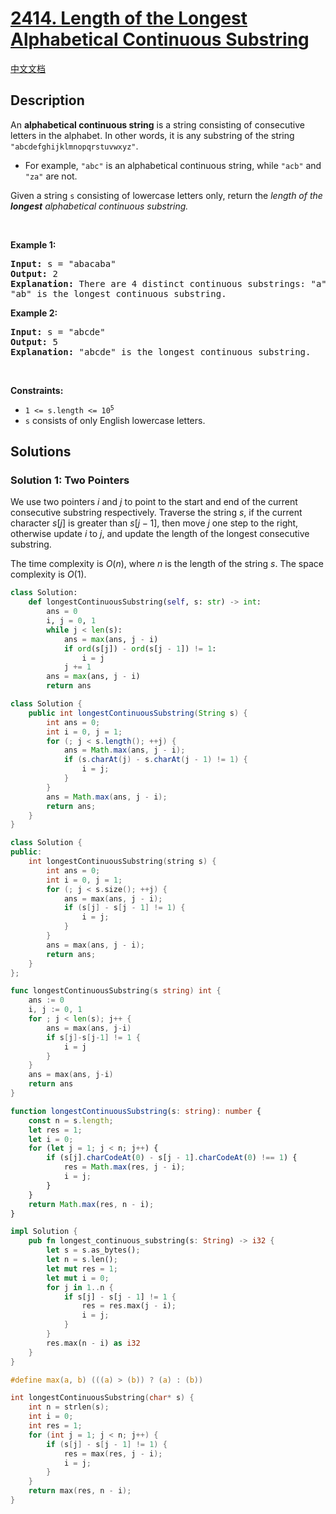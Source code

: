 # [2414. Length of the Longest Alphabetical Continuous Substring](https://leetcode.com/problems/length-of-the-longest-alphabetical-continuous-substring)

[中文文档](./solution/2400-2499/2414.Length%20of%20the%20Longest%20Alphabetical%20Continuous%20Substring/README.md)

<!-- tags:String -->

## Description

<p>An <strong>alphabetical continuous string</strong> is a string consisting of consecutive letters in the alphabet. In other words, it is any substring of the string <code>&quot;abcdefghijklmnopqrstuvwxyz&quot;</code>.</p>

<ul>
	<li>For example, <code>&quot;abc&quot;</code> is an alphabetical continuous string, while <code>&quot;acb&quot;</code> and <code>&quot;za&quot;</code> are not.</li>
</ul>

<p>Given a string <code>s</code> consisting of lowercase letters only, return the <em>length of the <strong>longest</strong> alphabetical continuous substring.</em></p>

<p>&nbsp;</p>
<p><strong class="example">Example 1:</strong></p>

<pre>
<strong>Input:</strong> s = &quot;abacaba&quot;
<strong>Output:</strong> 2
<strong>Explanation:</strong> There are 4 distinct continuous substrings: &quot;a&quot;, &quot;b&quot;, &quot;c&quot; and &quot;ab&quot;.
&quot;ab&quot; is the longest continuous substring.
</pre>

<p><strong class="example">Example 2:</strong></p>

<pre>
<strong>Input:</strong> s = &quot;abcde&quot;
<strong>Output:</strong> 5
<strong>Explanation:</strong> &quot;abcde&quot; is the longest continuous substring.
</pre>

<p>&nbsp;</p>
<p><strong>Constraints:</strong></p>

<ul>
	<li><code>1 &lt;= s.length &lt;= 10<sup>5</sup></code></li>
	<li><code>s</code> consists of only English lowercase letters.</li>
</ul>

## Solutions

### Solution 1: Two Pointers

We use two pointers $i$ and $j$ to point to the start and end of the current consecutive substring respectively. Traverse the string $s$, if the current character $s[j]$ is greater than $s[j-1]$, then move $j$ one step to the right, otherwise update $i$ to $j$, and update the length of the longest consecutive substring.

The time complexity is $O(n)$, where $n$ is the length of the string $s$. The space complexity is $O(1)$.

<!-- tabs:start -->

```python
class Solution:
    def longestContinuousSubstring(self, s: str) -> int:
        ans = 0
        i, j = 0, 1
        while j < len(s):
            ans = max(ans, j - i)
            if ord(s[j]) - ord(s[j - 1]) != 1:
                i = j
            j += 1
        ans = max(ans, j - i)
        return ans
```

```java
class Solution {
    public int longestContinuousSubstring(String s) {
        int ans = 0;
        int i = 0, j = 1;
        for (; j < s.length(); ++j) {
            ans = Math.max(ans, j - i);
            if (s.charAt(j) - s.charAt(j - 1) != 1) {
                i = j;
            }
        }
        ans = Math.max(ans, j - i);
        return ans;
    }
}
```

```cpp
class Solution {
public:
    int longestContinuousSubstring(string s) {
        int ans = 0;
        int i = 0, j = 1;
        for (; j < s.size(); ++j) {
            ans = max(ans, j - i);
            if (s[j] - s[j - 1] != 1) {
                i = j;
            }
        }
        ans = max(ans, j - i);
        return ans;
    }
};
```

```go
func longestContinuousSubstring(s string) int {
	ans := 0
	i, j := 0, 1
	for ; j < len(s); j++ {
		ans = max(ans, j-i)
		if s[j]-s[j-1] != 1 {
			i = j
		}
	}
	ans = max(ans, j-i)
	return ans
}
```

```ts
function longestContinuousSubstring(s: string): number {
    const n = s.length;
    let res = 1;
    let i = 0;
    for (let j = 1; j < n; j++) {
        if (s[j].charCodeAt(0) - s[j - 1].charCodeAt(0) !== 1) {
            res = Math.max(res, j - i);
            i = j;
        }
    }
    return Math.max(res, n - i);
}
```

```rust
impl Solution {
    pub fn longest_continuous_substring(s: String) -> i32 {
        let s = s.as_bytes();
        let n = s.len();
        let mut res = 1;
        let mut i = 0;
        for j in 1..n {
            if s[j] - s[j - 1] != 1 {
                res = res.max(j - i);
                i = j;
            }
        }
        res.max(n - i) as i32
    }
}
```

```c
#define max(a, b) (((a) > (b)) ? (a) : (b))

int longestContinuousSubstring(char* s) {
    int n = strlen(s);
    int i = 0;
    int res = 1;
    for (int j = 1; j < n; j++) {
        if (s[j] - s[j - 1] != 1) {
            res = max(res, j - i);
            i = j;
        }
    }
    return max(res, n - i);
}
```

<!-- tabs:end -->

<!-- end -->
